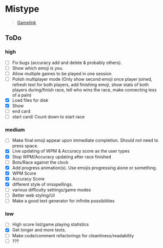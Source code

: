 # Mistype

> [Gamelink](https://daedricreign.github.io/GGJ2020/)

## ToDo

### high

- [ ] Fix bugs (accuracy add and delete & probably others).
- [ ] Show which emoji is you. 
- [ ] Allow multiple games to be played in one session
- [ ] Polish multiplayer mode (Only show second emoji once player joined, 
refresh text for both players, 
add finishing emoji, 
show stats of both players during/finish race,
tell who wins the race, 
make connecting less of a pain)
- [X] Load files for disk
- [X] Show 
- [ ] end card
- [ ] start card/ Count down to start race

### medium

- [ ] Make final emoji appear upon immediate completion. Should not need to press space. 
- [X] Live updating of WPM & Accuracy score as the user types
- [X] Stop WPM/Accuracy updating after race finished
- [ ] Bots/Race against the clock
- [X] Add progress animation(s). Use emojis progressing alone or something. 
- [X] WPM Score
- [X] Accuracy Score
- [X] different style of misspellings.
- [ ] various difficulty settings/game modes
- [ ] Better web styling/UI
- [ ] Make a good text generator for infinite possibilities

### low
- [ ] High score list/game playing statistics
- [X] Get longer and more texts.
- [ ] Make code/comment refactorings for cleanliness/readability
- [ ] ???